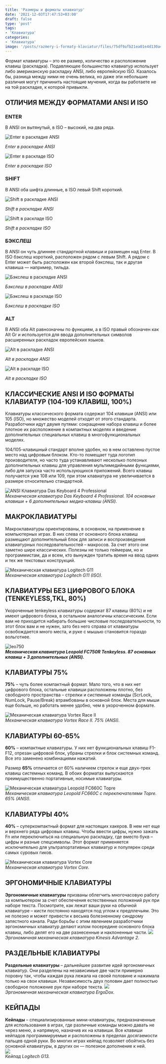 ```yaml
---
title: 'Размеры и форматы клавиатур'
date: '2021-12-03T17:47:53+03:00'
draft: false
type: 'post'
tags:
- 'Клавиатура'
categories:
- 'Клавиатура'
image: '/posts/razmery-i-formaty-klaviatur/files/75df9afb21ea01e4d130a4ada6d97585.jpeg'
---
```


Формат клавиатуры – это ее размер, количество и расположение клавиш (раскладка). Подавляющее большинство клавиатур использует либо американскую раскладку ANSI, либо европейскую ISO. Казалось бы, разница между ними не очень велика, но даже эти небольшие различия могут причинить настоящие мучения, когда вы работаете не на той раскладке, к которой привыкли. 

## **ОТЛИЧИЯ МЕЖДУ ФОРМАТАМИ ANSI И ISO**

### **ENTER**

В ANSI он вытянутый, в ISO – высокий, на два ряда.

![Enter в раскладке ANSI](files/55a42a906c529dbc29d09632ab522e7f.jpg)

_Enter в раскладке ANSI_

![Enter в раскладе ISO ](files/51e3f75885bf4cc4211b3cf76ddb537b.jpg)
 
 
 _Enter в раскладке ISO_
 

### **SHIFT**

В ANSI оба шифта длинные, в ISO левый Shift короткий.

![Shift в раскладке ANSI](files/ece4351965cfce242abac290a027aa91.jpg)

_Shift в раскладке ANSI_

![Shift в раскладе ISO ](files/372898823ee71224c479323a26b6e534.jpg)
 
 
 _Shift в раскладке ISO_

### **БЭКСЛЕШ**

В ANSI он чуть длиннее стандартной клавиши и размещен над Enter. В ISO бэкслеш короткий, расположен рядом с левым Shift. А рядом с Enter может быть расположен как второй бэкслеш, так и другая клавиша — например, тильда.

![Бэкслеш в раскладке ANSI](files/6abf5ce1220d49a5b8c604b3de410e59.jpg)

_Бэкслеш в раскладке ANSI_

![Бэкслеш в раскладе ISO ](files/5e40f933e2fb568a419576fcf9573c15.jpg)


_Бэкслеш в раскладке ISO_

###   **ALT**

В ANSI оба Alt равнозначны по функциям, а в ISO правый обозначен как Alt Gr и используется для ввода дополнительных символов расширенных раскладок европейских языков.

![Alt в раскладке ANSI](files/68ddcda565f125a6a524691512438954.jpg)

_Alt в раскладке ANSI_

![Alt в раскладе ISO ](files/ff2742442c7a86677f69f8d70a7ffc4d.jpg)


_Alt в раскладке ISO_

## КЛАССИЧЕСКИЕ ANSI И ISO ФОРМАТЫ КЛАВИАТУР (104-109 КЛАВИШ, 100%)

Клавиатуры классического формата содержат 104 клавиши (ANSI) или 105 (ISO), но множество моделей отходят от этого стандарта. Разработчики идут двумя путями: сокращение набора клавиш и более плотное их расположение в компактных моделях и введение дополнительных специальных клавиш в многофункциональных моделях.

104/105-клавишный стандарт вполне удобен, но в нем оставлено пустое место над цифровым блоком. Кто-то помещает туда логотип производителя, но часто туда устанавливают несколько полезных дополнительных клавиш для управления мультимедийными функциями, либо для запуска часто использующихся приложений. Всего клавиш получается уже 108 или 109, при этом клавиатура не увеличивается в размере относительно стандартной.  
  
![ANSI Клавиатура Das Keyboard 4 Professional](files/0860db2bba65ec3eaf4789e1adefb8d1.jpg)  
_Механическая клавиатура Das Keyboard 4 Professional. 104 основные клавиши + 6 дополнительных медиа-клавиш (ANSI)._

## **МАКРОКЛАВИАТУРЫ**

Макроклавиатуры ориентированы, в основном, на применение в компьютерных играх. В них слева от основного блока клавиш размещают дополнительный блок для записи и воспроизведения клавиатурных последовательностей – макросов. За счет этого они заметно шире классических. Полезны не только геймерам, но и программистам, да и всем, кто вынужден тратить время на ввод одних и тех же текстовых конструкций.  
  
![Механическая клавиатура Logitech G11](files/1c5d95196c5f0ce79c26a384ee918580.jpg)  
_Механическая клавиатура Logitech G11 (ISO)._

## **КЛАВИАТУРЫ БЕЗ ЦИФРОВОГО БЛОКА (TENKEYLESS,TKL, 80%)**

Укороченные tenkeyless клавиатуры содержат 87 клавиш (80%) и не имеют цифрового блока, в остальном аналогичны классическим. Если вам не приходится набирать большие числовые последовательности, то этот блок вам и не нужен, зато без него справа от клавиатуры освобождается много места, и руке с мышью становится гораздо вольготнее.

![leo750](files/78e103a4807213db66c1f0c424c0d4e7.jpg)  
**_Механическая клавиатура Leopold FC750R Tenkeyless. 87 основных клавиш + 3 дополнительных (ANSI)._**

## **КЛАВИАТУРЫ 75%**

**75%** – чуть более компактный формат. Мало того, что в них нет цифрового блока, остальные клавиши расположены плотно, без свободного пространства – стрелки и системные команды (ScrLock, NumLock, Pause/Break) втрамбованы в основной блок. Места для мыши еще больше, но работать менее удобно, чем в укороченном формате.

![Механическая клавиатура Vortex Race II ](files/7379c6e8ca71bdfa9b3bc0d7afb66943.jpg)  
_Механическая клавиатура Vortex Race II. 75% (ANSI)._

## **КЛАВИАТУРЫ 60-65%**

**60%** – компактные клавиатуры. У них нет функциональных клавиш F1-F12, отрезан цифровой блок, убраны стрелки и блок системных команд. Все это заменено комбинациями нажатий.

Размер **65%** отличается от 60% наличием стрелок и еще двух-трех клавиш системных команд. В обоих форматах выпускаются преимущественно портативные, носимые клавиатуры.  
  
![Механическая клавиатура Leopold FC660C Topre](files/17bc18faea998d1b1b3816920344c3d9.jpg)   
_Механическая клавиатура Leopold FC660C с переключателями Topre. 65% (ANSI)._

## **КЛАВИАТУРЫ 40%**

**40%** – суперкомпактный формат для настоящих хакеров. В нем нет еще и верхнего ряда цифровых клавиш. Чтобы ввести цифры, нужно зажать Fn или переключиться на специальную раскладку, где вместо букв – цифры и разные спецсимволы. Этот формат применяется исключительно для ультрапортативных клавиатур и популярен среди самых суровых гиков.

![Механическая клавиатура Vortex Core](files/38e0fcc9545235e52afc80117532ddaa.jpg)  
_Механическая клавиатура Vortex Core._

## **ЭРГОНОМИЧНЫЕ КЛАВИАТУРЫ**

**Эргономичные клавиатуры** призваны облегчить многочасовую работу за компьютером за счет обеспечения естественных положений рук при наборе текста. Посмотрите, как лежат ваши руки на обычной клавиатуре – кисти постоянно находятся под углом к предплечьям. Это не полезно и может привести к весьма болезненному синдрому запястного канала. Ради борьбы с этим явлением разработчики эргономичных клавиатур делают излом посередине основного блока клавиш, либо делят его на две разнесенные и наклоненные части.
![](files/83be4f42f9ccbe67b27af5655a8a8737.jpg)  
_Эргономичная механическая клавиатура Kinesis Advantage 2._

## **РАЗДЕЛЬНЫЕ КЛАВИАТУРЫ**

**Раздельные клавиатуры** – дальнейшее развитие идей эргономичных клавиатур. Они разделены на независимые две части примерно поровну так, чтобы каждая рука лежала на своей половине и нажимала только на свои клавиши. Независимость двух половин дает полностью свободное положение рук при наборе текста.
![](files/459262acb9aecf0f5d1eb54f5dfb53c5.jpg)  
_Эргономичная механическая клавиатура ErgoDox._

## **КЕЙПАДЫ**

**Кейпады** – специализированные мини-клавиатуры, предназначенные для использования в играх, где различные команды можно давать не через меню, а напрямую, назначив их на клавиши. Все клавиши кейпадов программируемые и расположены в пределах досягаемости пальцев одной руки. Во многих играх кейпад позволяет обойтись без основной клавиатуры, в других он — полезное дополнение к ней.  
![](files/81d6d359578cd257d100e7389e731881.jpg)  
_Кейпад Logitech G13._